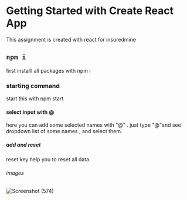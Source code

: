 # Getting Started with Create React App

This assignment is created with react for insuredmine

## `npm i`
first installl all packages with npm i

### starting command

start this with npm start

#### select input with @  
here you can add some selected names with "@" .
just type "@"and see dropdown list of some names , and select them.

##### add and reset

reset key help you to reset all data

###### images

![Screenshot (574)](https://user-images.githubusercontent.com/115548645/233559609-aaeec256-becb-4976-8523-e29ef773e598.png)
